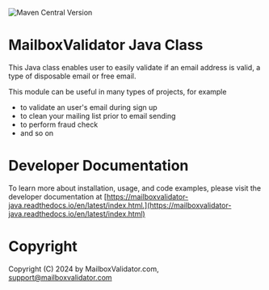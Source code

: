 ![Maven Central Version](https://img.shields.io/maven-central/v/com.mailboxvalidator/mailboxvalidator-java)

MailboxValidator Java Class
============================

This Java class enables user to easily validate if an email address is valid, a type of disposable email or free email.

This module can be useful in many types of projects, for example

 - to validate an user's email during sign up
 - to clean your mailing list prior to email sending
 - to perform fraud check
 - and so on

# Developer Documentation
To learn more about installation, usage, and code examples, please visit the developer documentation at [https://mailboxvalidator-java.readthedocs.io/en/latest/index.html.](https://mailboxvalidator-java.readthedocs.io/en/latest/index.html)

Copyright
=========

Copyright (C) 2024 by MailboxValidator.com, support@mailboxvalidator.com
